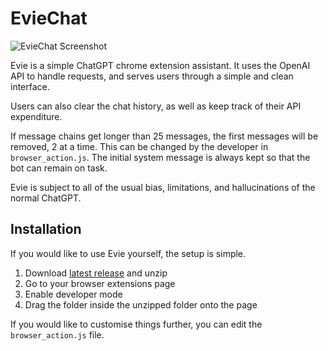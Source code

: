 # EvieChat

![EvieChat Screenshot](https://i.imgur.com/Y9agGS6.png)

Evie is a simple ChatGPT chrome extension assistant. It uses the OpenAI API to handle requests, and serves users through a simple and clean interface.

Users can also clear the chat history, as well as keep track of their API expenditure.  

If message chains get longer than 25 messages, the first messages will be removed, 2 at a time. This can be changed by the developer in `browser_action.js`. The initial system message is always kept so that the bot can remain on task.

Evie is subject to all of the usual bias, limitations, and hallucinations of the normal ChatGPT.

## Installation
If you would like to use Evie yourself, the setup is simple.

1. Download [latest release](https://github.com/greendra8/EvieChat/releases) and unzip
2. Go to your browser extensions page
3. Enable developer mode
4. Drag the folder inside the unzipped folder onto the page

If you would like to customise things further, you can edit the `browser_action.js` file.

